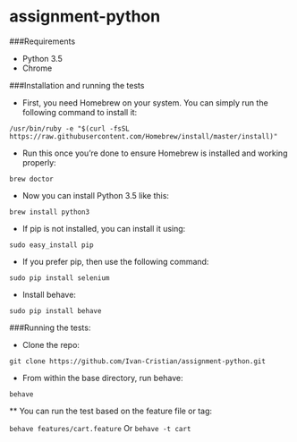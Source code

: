 # assignment-python

###Requirements
* Python 3.5
* Chrome

###Installation and running the tests

* First, you need Homebrew on your system. You can simply run the following command to install it:

`/usr/bin/ruby -e "$(curl -fsSL https://raw.githubusercontent.com/Homebrew/install/master/install)"`

* Run this once you’re done to ensure Homebrew is installed and working properly:

`brew doctor`

* Now you can install Python 3.5 like this:

`brew install python3`

* If pip is not installed, you can install it using:

`sudo easy_install pip`

* If you prefer pip, then use the following command:

`sudo pip install selenium`

* Install behave:

`sudo pip install behave`

###Running the tests:

* Clone the repo:

`git clone https://github.com/Ivan-Cristian/assignment-python.git`

* From within the base directory, run behave:

`behave`

** You can run the test based on the feature file or tag:

`behave features/cart.feature`
Or
`behave -t cart`
